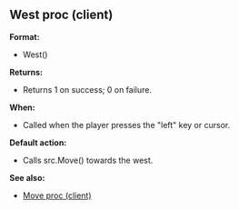 ## West proc (client)

**Format:**
+   West()
<!-- -->
**Returns:**
+   Returns 1 on success; 0 on failure.
<!-- -->
**When:**
+   Called when the player presses the \"left\" key or cursor.
<!-- -->
**Default action:**
+   Calls src.Move() towards the west.

**See also:**
+   [Move proc (client)](/ref/client/proc/Move.md) <!-- -->